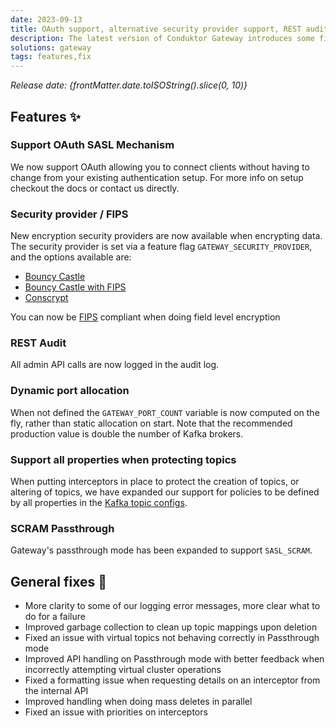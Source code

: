 ```yaml
---
date: 2023-09-13
title: OAuth support, alternative security provider support, REST audit and more
description: The latest version of Conduktor Gateway introduces some fixes & improvements.
solutions: gateway
tags: features,fix
---
```


*Release date: {frontMatter.date.toISOString().slice(0, 10)}*

## Features ✨

### Support OAuth SASL Mechanism

We now support OAuth allowing you to connect clients without having to change from your existing authentication setup. For more info on setup checkout the docs or contact us directly.

### Security provider / FIPS

New encryption security providers are now available when encrypting data. 
The security provider is set via a feature flag `GATEWAY_SECURITY_PROVIDER`, and the options available are: 

* [Bouncy Castle](https://www.bouncycastle.org/)
* [Bouncy Castle with FIPS](https://www.bouncycastle.org/documentation/documentation-java/#bouncy-castle-java-fips-documentation)
* [Conscrypt](https://www.conscrypt.org/)

You can now be [FIPS](https://en.wikipedia.org/wiki/Federal_Information_Processing_Standards) compliant when doing field level encryption

### REST Audit

All admin API calls are now logged in the audit log.

### Dynamic port allocation 

When not defined the `GATEWAY_PORT_COUNT` variable is now computed on the fly, rather than static allocation on start. 
Note that the recommended production value is double the number of Kafka brokers.

### Support all properties when protecting topics

When putting interceptors in place to protect the creation of topics, or altering of topics, we have expanded our support for policies to be defined by all properties in the [Kafka topic configs](https://kafka.apache.org/documentation/#topicconfigs). 


### SCRAM Passthrough

Gateway's passthrough mode has been expanded to support `SASL_SCRAM`.

## General fixes 🔨

- More clarity to some of our logging error messages, more clear what to do for a failure
- Improved garbage collection to clean up topic mappings upon deletion
- Fixed an issue with virtual topics not behaving correctly in Passthrough mode
- Improved API handling on Passthrough mode with better feedback when incorrectly attempting virtual cluster operations
- Fixed a formatting issue when requesting details on an interceptor from the internal API
- Improved handling when doing mass deletes in parallel
- Fixed an issue with priorities on interceptors
